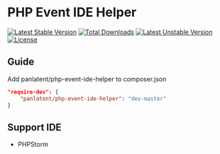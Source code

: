 PHP Event IDE Helper
====================
[![Latest Stable Version](https://poser.pugx.org/panlatent/php-event-ide-helper/v/stable.svg)](https://packagist.org/packages/panlatent/php-event-ide-helper)
[![Total Downloads](https://poser.pugx.org/panlatent/php-event-ide-helper/downloads.svg)](https://packagist.org/packages/panlatent/php-event-ide-helper)
[![Latest Unstable Version](https://poser.pugx.org/panlatent/php-event-ide-helper/v/unstable.svg)](https://packagist.org/packages/panlatent/php-event-ide-helper)
[![License](https://poser.pugx.org/panlatent/php-event-ide-helper/license.svg)](https://packagist.org/packages/panlatent/php-event-ide-helper)

## Guide
Add panlatent/php-event-ide-helper to composer.json
```json
"require-dev": {
    "panlatent/php-event-ide-helper": "dev-master"
}
```

## Support IDE

+ PHPStorm
